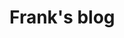 <script>
  import BlogPostEntry from "$lib/components/BlogPostEntry.svelte";
</script>

# Frank's blog

